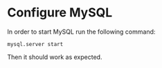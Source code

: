 # Configure MySQL
In order to start MySQL run the following command:
```
mysql.server start
```

Then it should work as expected.